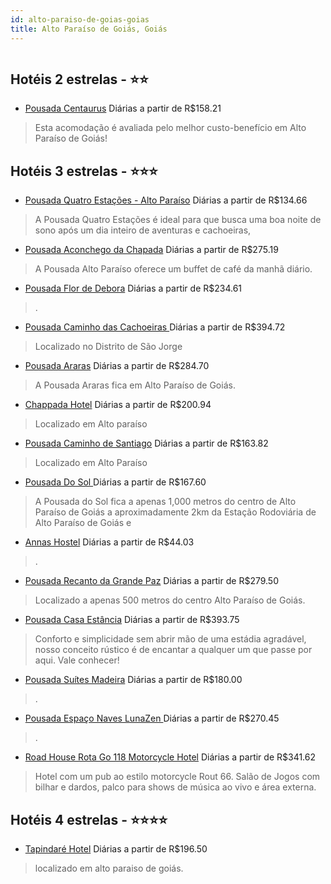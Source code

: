 ```yaml
---
id: alto-paraiso-de-goias-goias
title: Alto Paraíso de Goiás, Goiás
---
```


<center><img src="https://static.hotelurbano.com/reservas/prod0/9/9369/5ab930e6309e8_pousada-quatro-estacoes.jpg" alt="" /></center>


## Hotéis 2 estrelas - ⭐️⭐️

-    [Pousada Centaurus](https://www.hurb.com/hoteis/alto-paraiso-de-goias/pousada-centaurus-10218?cmp=18055) Diárias a partir de R$158.21
   > Esta acomodação é avaliada pelo melhor custo-benefício em Alto Paraíso de Goiás!

## Hotéis 3 estrelas - ⭐️⭐️⭐️

-    [Pousada Quatro Estações - Alto Paraíso](https://www.hurb.com/hoteis/alto-paraiso/pousada-quatro-estacoes-9369?cmp=18055) Diárias a partir de R$134.66
   > A Pousada Quatro Estações é ideal para que busca uma boa noite de sono após um dia inteiro de  aventuras e cachoeiras,
-    [Pousada Aconchego da Chapada](https://www.hurb.com/hoteis/alto-paraiso-de-goias/pousada-aconchego-da-chapada-11624?cmp=18055) Diárias a partir de R$275.19
   > A Pousada Alto Paraíso oferece um buffet de café da manhã diário.
-    [Pousada Flor de Debora](https://www.hurb.com/hoteis/alto-paraiso-de-goias/pousada-flor-de-debora-11543?cmp=18055) Diárias a partir de R$234.61
   > .
-    [Pousada Caminho das Cachoeiras ](https://www.hurb.com/hoteis/alto-paraiso-de-goias/pousada-caminho-das-cachoeiras-6707?cmp=18055) Diárias a partir de R$394.72
   > Localizado no Distrito de São Jorge
-    [Pousada Araras](https://www.hurb.com/hoteis/alto-paraiso-de-goias/pousada-araras-10258?cmp=18055) Diárias a partir de R$284.70
   > A Pousada Araras fica em Alto Paraíso de Goiás.
-    [Chappada Hotel](https://www.hurb.com/hoteis/alto-paraiso/chappada-hotel-5022?cmp=18055) Diárias a partir de R$200.94
   > Localizado em Alto paraíso
-    [Pousada Caminho de Santiago](https://www.hurb.com/hoteis/angra-dos-reis/alto-paraiso-4009?cmp=18055) Diárias a partir de R$163.82
   > Localizado em Alto Paraíso 
-    [Pousada Do Sol ](https://www.hurb.com/hoteis/alto-paraiso-de-goias/pousada-do-sol-11832?cmp=18055) Diárias a partir de R$167.60
   > A Pousada do Sol fica a apenas 1,000 metros do centro de Alto Paraíso de Goiás a aproximadamente 2km da Estação Rodoviária de Alto Paraíso de Goiás e 
-    [Annas Hostel](https://www.hurb.com/hoteis/alto-paraiso-de-goias/annas-hostel-11554?cmp=18055) Diárias a partir de R$44.03
   > .
-    [Pousada Recanto da Grande Paz](https://www.hurb.com/hoteis/alto-paraiso-de-goias/pousada-recanto-da-grande-paz-4965?cmp=18055) Diárias a partir de R$279.50
   > Localizado a apenas 500 metros do centro Alto Paraíso de Goiás. 
-    [Pousada Casa Estância](https://www.hurb.com/hoteis/alto-paraiso-de-goias/casa-estancia-17134?cmp=18055) Diárias a partir de R$393.75
   > Conforto e simplicidade sem abrir mão de uma estádia agradável, nosso conceito rústico é de encantar a qualquer um que passe por aqui. Vale conhecer! 
-    [Pousada Suítes Madeira](https://www.hurb.com/hoteis/alto-paraiso-de-goias/pousada-suites-madeira-11515?cmp=18055) Diárias a partir de R$180.00
   > .
-    [Pousada Espaço Naves LunaZen ](https://www.hurb.com/hoteis/alto-paraiso-de-goias/pousada-espaco-naves-lunazen-14505?cmp=18055) Diárias a partir de R$270.45
   > .
-    [Road House Rota Go 118 Motorcycle Hotel](https://www.hurb.com/hoteis/alto-paraiso-de-goias/road-house-rota-go-118-motorcycle-pub-hotel-8400?cmp=18055) Diárias a partir de R$341.62
   > Hotel com um pub ao estilo motorcycle Rout 66. Salão de Jogos com bilhar e dardos, palco para shows de música ao vivo e área externa.

## Hotéis 4 estrelas - ⭐️⭐️⭐️⭐️

-    [Tapindaré Hotel](https://www.hurb.com/hoteis/alto-paraiso-de-goias/tapindare-hotel-4207?cmp=18055) Diárias a partir de R$196.50
   > localizado em alto paraiso de goiás.
